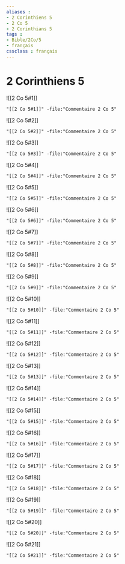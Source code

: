 ```yaml
---
aliases : 
- 2 Corinthiens 5
- 2 Co 5
- 2 Corinthians 5
tags : 
- Bible/2Co/5
- français
cssclass : français
---
```


# 2 Corinthiens 5

![[2 Co 5#1]]

```query
"[[2 Co 5#1]]" -file:"Commentaire 2 Co 5"
```

![[2 Co 5#2]]

```query
"[[2 Co 5#2]]" -file:"Commentaire 2 Co 5"
```

![[2 Co 5#3]]

```query
"[[2 Co 5#3]]" -file:"Commentaire 2 Co 5"
```

![[2 Co 5#4]]

```query
"[[2 Co 5#4]]" -file:"Commentaire 2 Co 5"
```

![[2 Co 5#5]]

```query
"[[2 Co 5#5]]" -file:"Commentaire 2 Co 5"
```

![[2 Co 5#6]]

```query
"[[2 Co 5#6]]" -file:"Commentaire 2 Co 5"
```

![[2 Co 5#7]]

```query
"[[2 Co 5#7]]" -file:"Commentaire 2 Co 5"
```

![[2 Co 5#8]]

```query
"[[2 Co 5#8]]" -file:"Commentaire 2 Co 5"
```

![[2 Co 5#9]]

```query
"[[2 Co 5#9]]" -file:"Commentaire 2 Co 5"
```

![[2 Co 5#10]]

```query
"[[2 Co 5#10]]" -file:"Commentaire 2 Co 5"
```

![[2 Co 5#11]]

```query
"[[2 Co 5#11]]" -file:"Commentaire 2 Co 5"
```

![[2 Co 5#12]]

```query
"[[2 Co 5#12]]" -file:"Commentaire 2 Co 5"
```

![[2 Co 5#13]]

```query
"[[2 Co 5#13]]" -file:"Commentaire 2 Co 5"
```

![[2 Co 5#14]]

```query
"[[2 Co 5#14]]" -file:"Commentaire 2 Co 5"
```

![[2 Co 5#15]]

```query
"[[2 Co 5#15]]" -file:"Commentaire 2 Co 5"
```

![[2 Co 5#16]]

```query
"[[2 Co 5#16]]" -file:"Commentaire 2 Co 5"
```

![[2 Co 5#17]]

```query
"[[2 Co 5#17]]" -file:"Commentaire 2 Co 5"
```

![[2 Co 5#18]]

```query
"[[2 Co 5#18]]" -file:"Commentaire 2 Co 5"
```

![[2 Co 5#19]]

```query
"[[2 Co 5#19]]" -file:"Commentaire 2 Co 5"
```

![[2 Co 5#20]]

```query
"[[2 Co 5#20]]" -file:"Commentaire 2 Co 5"
```

![[2 Co 5#21]]

```query
"[[2 Co 5#21]]" -file:"Commentaire 2 Co 5"
```

